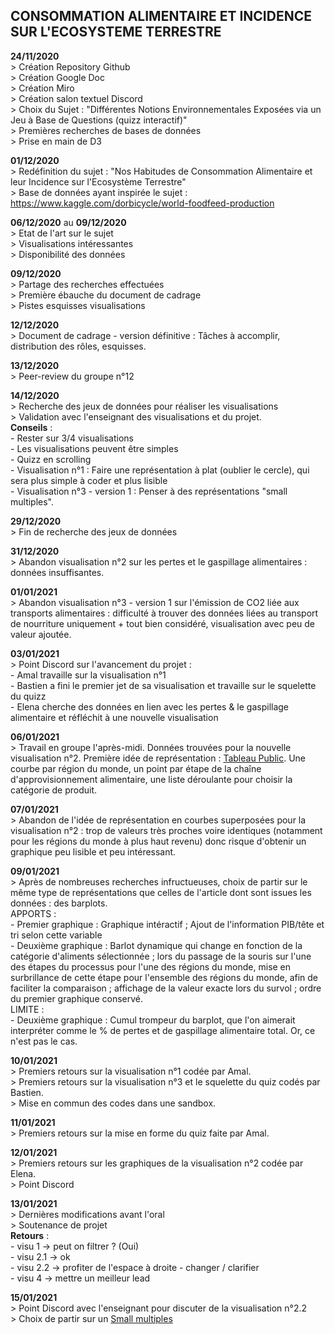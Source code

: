 ## CONSOMMATION ALIMENTAIRE ET INCIDENCE SUR L'ECOSYSTEME TERRESTRE ##

**24/11/2020**    
               > Création Repository Github  
               > Création Google Doc  
               > Création Miro  
               > Création salon textuel Discord  
               > Choix du Sujet : "Différentes Notions Environnementales Exposées via un Jeu à Base de Questions (quizz interactif)"  
               > Premières recherches de bases de données  
               > Prise en main de D3    
                 
**01/12/2020**    
               > Redéfinition du sujet : "Nos Habitudes de Consommation Alimentaire et leur Incidence sur l'Ecosystème Terrestre"  
               > Base de données ayant inspirée le sujet : https://www.kaggle.com/dorbicycle/world-foodfeed-production  
               
**06/12/2020** au **09/12/2020**   
               > Etat de l'art sur le sujet   
               > Visualisations intéressantes   
               > Disponibilité des données   
               
**09/12/2020**      
               > Partage des recherches effectuées  
               > Première ébauche du document de cadrage  
               > Pistes esquisses visualisations  
             
**12/12/2020**   
               > Document de cadrage - version définitive : Tâches à accomplir, distribution des rôles, esquisses.  

**13/12/2020**  
               > Peer-review du groupe n°12  
            
**14/12/2020**  
               > Recherche des jeux de données pour réaliser les visualisations  
               > Validation avec l'enseignant des visualisations et du projet.  
                 **Conseils** :   
                 - Rester sur 3/4 visualisations  
                 - Les visualisations peuvent être simples  
                 - Quizz en scrolling  
                 - Visualisation n°1 : Faire une représentation à plat (oublier le cercle), qui sera plus simple à coder et plus lisible  
                 - Visualisation n°3 - version 1 : Penser à des représentations "small multiples".  
                   
**29/12/2020**  
               > Fin de recherche des jeux de données
       
**31/12/2020**  
               > Abandon visualisation n°2 sur les pertes et le gaspillage alimentaires : données insuffisantes.
               
**01/01/2021**  
               > Abandon visualisation n°3 - version 1 sur l'émission de CO2 liée aux transports alimentaires : difficulté à trouver des données liées au transport de nourriture uniquement + tout bien considéré, visualisation avec peu de valeur ajoutée.    

**03/01/2021**    
               > Point Discord sur l'avancement du projet :  
               - Amal travaille sur la visualisation n°1  
               - Bastien a fini le premier jet de sa visualisation et travaille sur le squelette du quizz  
               - Elena cherche des données en lien avec les pertes & le gaspillage alimentaire et réfléchit à une nouvelle visualisation 
               
**06/01/2021**  
               > Travail en groupe l'après-midi. Données trouvées pour la nouvelle visualisation n°2. Première idée de représentation : [Tableau Public](https://public.tableau.com/profile/marcin3282#!/vizhome/MM_W16_2020_WHATISTHECARBONFOOTPRINTOFYOURFOOD/Dashboard1). Une courbe par région du monde, un point par étape de la chaîne d'approvisionnement alimentaire, une liste déroulante pour choisir la catégorie de produit.   

**07/01/2021**   
              > Abandon de l'idée de représentation en courbes superposées pour la visualisation n°2 : trop de valeurs très proches voire identiques (notamment pour les régions du monde à plus haut revenu) donc risque d'obtenir un graphique peu lisible et peu intéressant.  

**09/01/2021**  
              > Après de nombreuses recherches infructueuses, choix de partir sur le même type de représentations que celles de l'article dont sont issues les données : des barplots.   
              APPORTS :   
              - Premier graphique : Graphique intéractif ; Ajout de l'information PIB/tête et tri selon cette variable   
              - Deuxième graphique : Barlot dynamique qui change en fonction de la catégorie d'aliments sélectionnée ; lors du passage de la souris sur l'une des étapes du processus pour l'une des régions du monde, mise en surbrillance de cette étape pour l'ensemble des régions du monde, afin de faciliter la comparaison ; affichage de la valeur exacte lors du survol ; ordre du premier graphique conservé.   
              LIMITE :  
              - Deuxième graphique : Cumul trompeur du barplot, que l'on aimerait interpréter comme le % de pertes et de gaspillage alimentaire total. Or, ce n'est pas le cas.   

**10/01/2021**  
             > Premiers retours sur la visualisation n°1 codée par Amal.    
             > Premiers retours sur la visualisation n°3 et le squelette du quiz codés par Bastien.    
             > Mise en commun des codes dans une sandbox.  
 
**11/01/2021**  
             > Premiers retours sur la mise en forme du quiz faite par Amal.  

**12/01/2021**   
             > Premiers retours sur les graphiques de la visualisation n°2 codée par Elena.   
             > Point Discord    

**13/01/2021**  
             > Dernières modifications avant l'oral  
             > Soutenance de projet  
             **Retours** :  
             - visu 1 -> peut on filtrer ? (Oui)   
             - visu 2.1 -> ok  
             - visu 2.2 -> profiter de l'espace à droite - changer / clarifier  
             - visu 4 -> mettre un meilleur lead  
             
**15/01/2021**  
             > Point Discord avec l'enseignant pour discuter de la visualisation n°2.2  
             > Choix de partir sur un [Small multiples](https://www.thinkoutsidetheslide.com/wp-content/uploads/2015/04/SmallMultiples488.png)  
